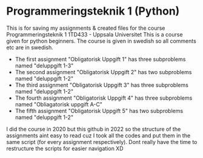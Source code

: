 # Programmeringsteknik 1 (Python)
This is for saving my assignments & created files for the course Programmeringsteknik 1 1TD433 - Uppsala Universitet
This is a course given for python beginners. The course is given in swedish so all comments etc are in swedish.

* The first assignment "Obligatorisk Uppgift 1" has three subproblems named "deluppgift 1-3"
* The second assignment "Obligatorisk Uppgift 2" has two subproblems named "deluppgift 1-2"
* The third assignment "Obligatorisk Uppgift 3" has three subproblems named "deluppgift 1-2"
* The fourth assignment "Obligatorisk Uppgift 4" has three subproblems named "Obliagatorisk uppgift A-C"
* The fifth assignment "Obligatorisk Uppgift 5" has two subproblems named "deluppgift 1-2"

I did the course in 2020 but this github in 2022 so the structure of the assignments aint easy to read cuz I took all the codes and put them in the same script (for every assignment respectively). Dont really have the time to restructure the scripts for easier navigation XD
